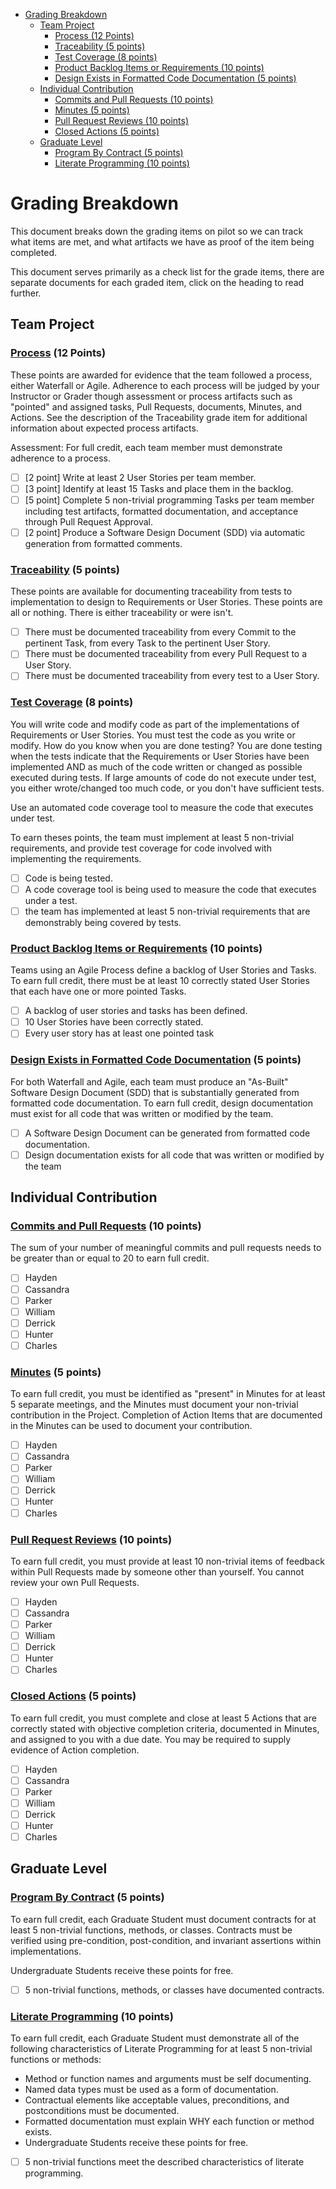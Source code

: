 - [Grading Breakdown](#grading-breakdown)
  * [Team Project](#team-project)
    + [Process (12 Points)](#process-12-points)
    + [Traceability (5 points)](#traceability-5-points)
    + [Test Coverage (8 points)](#test-coverage-8-points)
    + [Product Backlog Items or Requirements (10 points)](#product-backlog-items-or-requirements-10-points)
    + [Design Exists in Formatted Code Documentation (5 points)](#design-exists-in-formatted-code-documentation-5-points)
  * [Individual Contribution](#individual-contribution)
    + [Commits and Pull Requests (10 points)](#commits-and-pull-requests-10-points)
    + [Minutes (5 points)](#minutes-5-points)
    + [Pull Request Reviews (10 points)](#pull-request-reviews-10-points)
    + [Closed Actions (5 points)](#closed-actions-5-points)
  * [Graduate Level](#graduate-level)
    + [Program By Contract (5 points)](#program-by-contract-5-points)
    + [Literate Programming (10 points)](#literate-programming-10-points)

# Grading Breakdown

This document breaks down the grading items on pilot so we can track what items are met, and what artifacts we have as proof of the item being completed.

This document serves primarily as a check list for the grade items, there are separate documents for each graded item, click on the heading to read further.

## Team Project

### [Process](./process.md) (12 Points)

These points are awarded for evidence that the team followed a process, either Waterfall or Agile. Adherence to each process will be judged by your Instructor or Grader though assessment or process artifacts such as "pointed" and assigned tasks, Pull Requests, documents, Minutes, and Actions. See the description of the Traceability grade item for additional information about expected process artifacts.

Assessment: For full credit, each team member must demonstrate adherence to a process.

- [ ] [2 point] Write at least 2 User Stories per team member.
- [ ] [3 point] Identify at least 15 Tasks and place them in the backlog.
- [ ] [5 point] Complete 5 non-trivial programming Tasks per team member including test artifacts, formatted documentation, and acceptance through Pull Request Approval.
- [ ] [2 point] Produce a Software Design Document (SDD) via automatic generation from formatted comments.

### [Traceability](./traceability.md) (5 points)

These points are available for documenting traceability from tests to implementation to design to Requirements or User Stories. These points are all or nothing. There is either traceability or were isn't.

- [ ] There must be documented traceability from every Commit to the pertinent Task, from every Task to the pertinent User Story.
- [ ] There must be documented traceability from every Pull Request to a User Story.
- [ ] There must be documented traceability from every test to a User Story.

### [Test Coverage](./test_coverage.md) (8 points)

You will write code and modify code as part of the implementations of Requirements or User Stories. You must test the code as you write or modify. How do you know when you are done testing? You are done testing when the tests indicate that the Requirements or User Stories have been implemented AND as much of the code written or changed as possible executed during tests. If large amounts of code do not execute under test, you either wrote/changed too much code, or you don't have sufficient tests.

Use an automated code coverage tool to measure the code that executes under test.

To earn theses points, the team must implement at least 5 non-trivial requirements, and provide test coverage for code involved with implementing the requirements.

- [ ] Code is being tested.
- [ ] A code coverage tool is being used to measure the code that executes under a test.
- [ ] the team has implemented at least 5 non-trivial requirements that are demonstrably being covered by tests.

### [Product Backlog Items or Requirements](./backlog.md) (10 points)

Teams using an Agile Process define a backlog of User Stories and Tasks. To earn full credit, there must be at least 10 correctly stated User Stories that each have one or more pointed Tasks.

- [ ] A backlog of user stories and tasks has been defined.
- [ ] 10 User Stories have been correctly stated.
- [ ] Every user story has at least one pointed task

### [Design Exists in Formatted Code Documentation](./design.md) (5 points)

For both Waterfall and Agile, each team must produce an "As-Built" Software Design Document (SDD) that is substantially generated from formatted code documentation. To earn full credit, design documentation must exist for all code that was written or modified by the team.

- [ ] A Software Design Document can be generated from formatted code documentation.
- [ ] Design documentation exists for all code that was written or modified by the team

## Individual Contribution

### [Commits and Pull Requests](./pull_request.md) (10 points)

The sum of your number of meaningful commits and pull requests needs to be greater than or equal to 20 to earn full credit.

- [ ] Hayden
- [ ] Cassandra
- [ ] Parker
- [ ] William
- [ ] Derrick
- [ ] Hunter
- [ ] Charles

### [Minutes](./minutes.md) (5 points)

To earn full credit, you must be identified as "present" in Minutes for at least 5 separate meetings, and the Minutes must document your non-trivial contribution in the Project. Completion of Action Items that are documented in the Minutes can be used to document your contribution.

- [ ] Hayden
- [ ] Cassandra
- [ ] Parker
- [ ] William
- [ ] Derrick
- [ ] Hunter
- [ ] Charles

### [Pull Request Reviews](./reviews.md) (10 points)

To earn full credit, you must provide at least 10 non-trivial items of feedback within Pull Requests made by someone other than yourself. You cannot review your own Pull Requests.

- [ ] Hayden
- [ ] Cassandra
- [ ] Parker
- [ ] William
- [ ] Derrick
- [ ] Hunter
- [ ] Charles

### [Closed Actions](./closed_actions.md) (5 points)

To earn full credit, you must complete and close at least 5 Actions that are correctly stated with objective completion criteria, documented in Minutes, and assigned to you with a due date. You may be required to supply evidence of Action completion.

- [ ] Hayden
- [ ] Cassandra
- [ ] Parker
- [ ] William
- [ ] Derrick
- [ ] Hunter
- [ ] Charles

## Graduate Level

### [Program By Contract](./contract.md) (5 points)

To earn full credit, each Graduate Student must document contracts for at least 5 non-trivial functions, methods, or classes. Contracts must be verified using pre-condition, post-condition, and invariant assertions within implementations.

Undergraduate Students receive these points for free.

- [ ] 5 non-trivial functions, methods, or classes have documented contracts.

### [Literate Programming](./literate.md) (10 points)

To earn full credit, each Graduate Student must demonstrate all of the following characteristics of Literate Programming for at least 5 non-trivial functions or methods:

- Method or function names and arguments must be self documenting.
- Named data types must be used as a form of documentation.
- Contractual elements like acceptable values, preconditions, and postconditions must be documented.
- Formatted documentation must explain WHY each function or method exists.
- Undergraduate Students receive these points for free.

- [ ] 5 non-trivial functions meet the described characteristics of literate programming.
